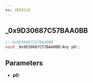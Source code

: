 ```yaml
---
ns: VEHICLE
---
```

## _0x9D30687C57BAA0BB

```c
// 0x9D30687C57BAA0BB
void _0x9D30687C57BAA0BB(Any p0);
```


## Parameters
* **p0**: 


